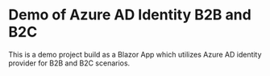 # Demo of Azure AD Identity B2B and B2C
This is a demo project build as a Blazor App which utilizes Azure AD identity provider for B2B and B2C scenarios.
